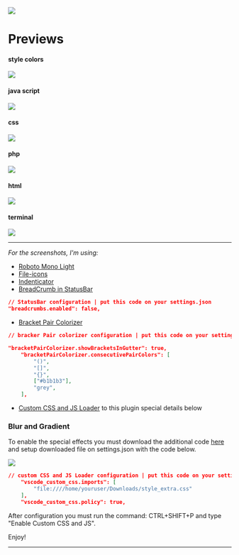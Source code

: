 ![](https://raw.githubusercontent.com/victoreduardobarreto/star-night/master/images/background.png)


# Previews
#### style colors
![](https://raw.githubusercontent.com/victoreduardobarreto/star-night/master/images/preview7.png)

#### java script
![](https://raw.githubusercontent.com/victoreduardobarreto/star-night/master/images/preview1.png)

#### css
![](https://raw.githubusercontent.com/victoreduardobarreto/star-night/master/images/preview2.png)

#### php
![](https://raw.githubusercontent.com/victoreduardobarreto/star-night/master/images/preview4.png)

#### html
![](https://raw.githubusercontent.com/victoreduardobarreto/star-night/master/images/preview5.png)

#### terminal
![](https://raw.githubusercontent.com/victoreduardobarreto/star-night/master/images/preview3.png)

---

_For the screenshots, I'm using:_

- [Roboto Mono Light](https://fonts.google.com/specimen/Roboto+Mono)
- [File-icons](https://marketplace.visualstudio.com/items?itemName=file-icons.file-icons)
- [Indenticator](https://marketplace.visualstudio.com/items?itemName=SirTori.indenticator)
- [BreadCrumb in StatusBar](https://marketplace.visualstudio.com/items?itemName=danields761.status-bar-breadcrumb)

```json
// StatusBar configuration | put this code on your settings.json
"breadcrumbs.enabled": false,
```

- [Bracket Pair Colorizer](https://marketplace.visualstudio.com/items?itemName=CoenraadS.bracket-pair-colorizer)

```json
// bracker Pair colorizer configuration | put this code on your settings.json

"bracketPairColorizer.showBracketsInGutter": true,
    "bracketPairColorizer.consecutivePairColors": [
        "()",
        "[]",
        "{}",
        ["#b1b1b3"],
        "grey",
    ],
```

- [Custom CSS and JS Loader](https://marketplace.visualstudio.com/items?itemName=be5invis.vscode-custom-css) to this plugin special details below

### Blur and Gradient
To enable the special effects you must download the additional code [here](https://raw.githubusercontent.com/victoreduardobarreto/star-night/master/style_extra.css) and setup downloaded file on settings.json with the code below.


![](https://raw.githubusercontent.com/victoreduardobarreto/star-night/master/images/preview6.png)

```json
// custom CSS and JS Loader configuration | put this code on your settings.json
    "vscode_custom_css.imports": [
        "file:////home/youruser/Downloads/style_extra.css"
    ],
    "vscode_custom_css.policy": true,
```
After configuration you must run the command: CTRL+SHIFT+P and type "Enable Custom CSS and JS".

Enjoy!

---